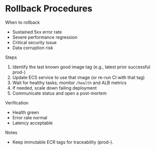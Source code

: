 # Rollback Procedures

When to rollback
- Sustained 5xx error rate
- Severe performance regression
- Critical security issue
- Data corruption risk

Steps
1) Identify the last known good image tag (e.g., latest prior successful prod-<sha>)
2) Update ECS service to use that image (or re-run CI with that tag)
3) Wait for healthy tasks; monitor `/health` and ALB metrics
4) If needed, scale down failing deployment
5) Communicate status and open a post-mortem

Verification
- Health green
- Error rate normal
- Latency acceptable

Notes
- Keep immutable ECR tags for traceability (prod-<sha>).
